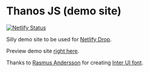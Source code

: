 # Thanos JS (demo site)

[![Netlify Status](https://api.netlify.com/api/v1/badges/a7b33f01-d540-40dd-830e-0bb72e289721/deploy-status)](https://app.netlify.com/sites/jpv-netlifydemosite/deploys)

Silly demo site to be used for [Netlify Drop](https://app.netlify.com/drop).

Preview demo site [right here](https://www.thanosjs.org).

Thanks to [Rasmus Andersson](https://twitter.com/rsms) for creating [Inter UI font](https://rsms.me/inter/).
